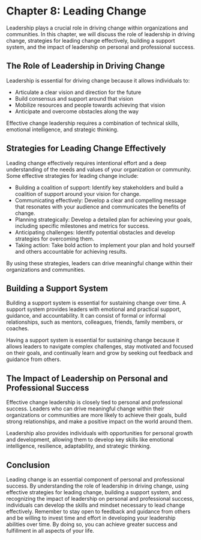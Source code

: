 Chapter 8: Leading Change
=========================

Leadership plays a crucial role in driving change within organizations and communities. In this chapter, we will discuss the role of leadership in driving change, strategies for leading change effectively, building a support system, and the impact of leadership on personal and professional success.

The Role of Leadership in Driving Change
----------------------------------------

Leadership is essential for driving change because it allows individuals to:

* Articulate a clear vision and direction for the future
* Build consensus and support around that vision
* Mobilize resources and people towards achieving that vision
* Anticipate and overcome obstacles along the way

Effective change leadership requires a combination of technical skills, emotional intelligence, and strategic thinking.

Strategies for Leading Change Effectively
-----------------------------------------

Leading change effectively requires intentional effort and a deep understanding of the needs and values of your organization or community. Some effective strategies for leading change include:

* Building a coalition of support: Identify key stakeholders and build a coalition of support around your vision for change.
* Communicating effectively: Develop a clear and compelling message that resonates with your audience and communicates the benefits of change.
* Planning strategically: Develop a detailed plan for achieving your goals, including specific milestones and metrics for success.
* Anticipating challenges: Identify potential obstacles and develop strategies for overcoming them.
* Taking action: Take bold action to implement your plan and hold yourself and others accountable for achieving results.

By using these strategies, leaders can drive meaningful change within their organizations and communities.

Building a Support System
-------------------------

Building a support system is essential for sustaining change over time. A support system provides leaders with emotional and practical support, guidance, and accountability. It can consist of formal or informal relationships, such as mentors, colleagues, friends, family members, or coaches.

Having a support system is essential for sustaining change because it allows leaders to navigate complex challenges, stay motivated and focused on their goals, and continually learn and grow by seeking out feedback and guidance from others.

The Impact of Leadership on Personal and Professional Success
-------------------------------------------------------------

Effective change leadership is closely tied to personal and professional success. Leaders who can drive meaningful change within their organizations or communities are more likely to achieve their goals, build strong relationships, and make a positive impact on the world around them.

Leadership also provides individuals with opportunities for personal growth and development, allowing them to develop key skills like emotional intelligence, resilience, adaptability, and strategic thinking.

Conclusion
----------

Leading change is an essential component of personal and professional success. By understanding the role of leadership in driving change, using effective strategies for leading change, building a support system, and recognizing the impact of leadership on personal and professional success, individuals can develop the skills and mindset necessary to lead change effectively. Remember to stay open to feedback and guidance from others and be willing to invest time and effort in developing your leadership abilities over time. By doing so, you can achieve greater success and fulfillment in all aspects of your life.
